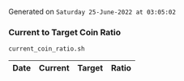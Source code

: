 Generated on `Saturday 25-June-2022 at 03:05:02`

### Current to Target Coin Ratio
`current_coin_ratio.sh`

Date|Current|Target|Ratio
---|---|---|---
